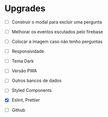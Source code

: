 # Upgrades

- [ ] Construir o modal para excluir uma pergunta

- [ ] Melhorar os eventos escutados pelo firebase

- [ ] Colocar a imagem caso não tenho perguntas

- [ ] Responsividade

- [ ] Tema Dark

- [ ] Versão PWA

- [ ] Outros bancos de dados

- [ ] Styled Components

- [x] Eslint, Prettier

- [ ] Github
